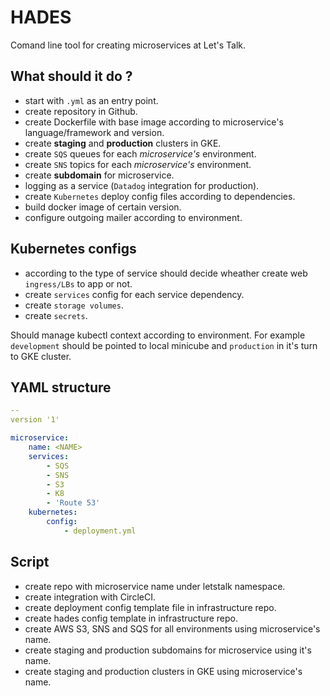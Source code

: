 HADES
===================

Comand line tool for creating microservices at Let's Talk.

## What should it do ?

- start with `.yml` as an entry point.
- create repository in Github.
- create Dockerfile with base image according to microservice's language/framework and version.
- create **staging** and **production** clusters in GKE.
- create `SQS` queues for each *microservice's* environment.
- create `SNS` topics for each *microservice's* environment.
- create **subdomain** for microservice.
- logging as a service (`Datadog` integration for production).
- create `Kubernetes` deploy config files according to dependencies.
- build docker image of certain version.
- configure outgoing mailer according to environment.

## Kubernetes configs

- according to the type of service should decide wheather create web `ingress/LBs` to app or not.
- create `services` config for each service dependency.
- create `storage volumes`.
- create `secrets`.

Should manage kubectl context according to environment. For example `development` should be pointed to local minicube and `production` in it's turn to GKE cluster.

## YAML structure

```yaml
--
version '1'

microservice:
	name: <NAME>
	services:
		- SQS
		- SNS
		- S3
		- K8
		- 'Route 53'
	kubernetes:
		config:
			- deployment.yml
```

## Script

- create repo with microservice name under letstalk namespace.
- create integration with CircleCI.
- create deployment config template file in infrastructure repo.
- create hades config template in infrastructure repo.
- create AWS S3, SNS and SQS for all environments using microservice's name.
- create staging and production subdomains for microservice using it's name.
- create staging and production clusters in GKE using microservice's name.